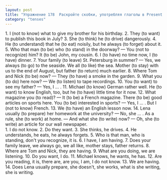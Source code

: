```yaml
---
layout: post
title: "Упражнение 178  Раскройте скобки, употребляя глаголы в Present Continuous или в Present Simple."
category: "tenses"
---
```

<section class="question">
1. I (not to know) what to give my brother for his birthday. 2. They (to want) to publish this book in July? 3. She (to think) he (to drive) dangerously. 4. He (to understand) that he (to eat) noisily, but he always (to forget) about it. 5. Who that man (to be) who (to stand) in the doorway? — You (not to recognize) him? It (to be) John, my cousin. 6. I (to have) no time now, I (to have) dinner. 7. Your family (to leave) St. Petersburg in summer? — Yes, we always (to go) to the seaside. We all (to like) the sea. Mother (to stay) with us to the end of August, but father (to return) much earlier. 8. Where Tom and Nick (to be) now? — They (to have) a smoke in the garden. 9. What you (to do) here now? — We (to listen) to tape recordings. 10. You (to want) to see my father? — Yes, I ... . 11. Michael (to know) German rather well. He (to want) to know English, too, but he (to
have) little time for it now. 12. What magazine you (to read)? — It (to be) a French magazine. There (to be) good articles on sports here. You (to be) interested in sports? — Yes, I ... . But I (not to know) French. 13. We (to have) an English lesson now. 14. Lena usually (to prepare) her homework at the university? — No, she ... . As a rule, she (to work) at home. — And what she (to write) now? — Oh, she (to write) an article for our wall newspaper.
</section>

<section class="answer">
1. I do not know. 2. Do they want. 3. She thinks, he drives. 4. He understands, he eats, he always forgets. 5. Who is that man, who is standing, don't you recognize, it is. 6. I have, I am having. 7. Does your family leave, we always go, we all like, mother stays, father returns. 8. Where are Tom and Nick, they are having. 9. What are you doing, we are listening. 10. Do you want, I do. 11. Michael knows, he wants, he has. 12. Are you reading, it is, there are, are you, I am, I do not know. 13. We are having. 14. Does Lena usually prepare, she doesn't, she works, what is she writing, she is writing.
</section>